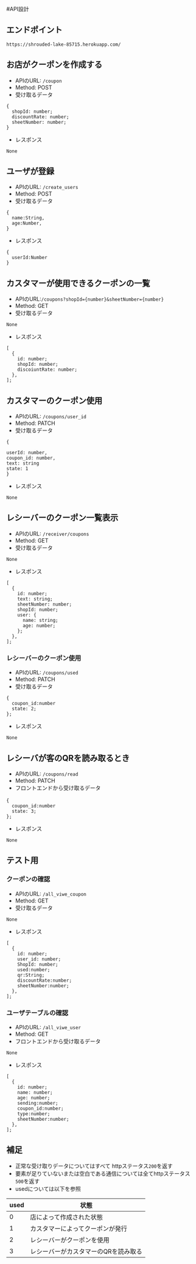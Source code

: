 #API設計

## エンドポイント
`https://shrouded-lake-85715.herokuapp.com/`

## お店がクーポンを作成する
- APIのURL: `/coupon `
- Method: POST
- 受け取るデータ  
```
{
  shopId: number;
  discountRate: number;
  sheetNumber: number;
}
```
- レスポンス
```
None
```
## ユーザが登録
- APIのURL: `/create_users `
- Method: POST
- 受け取るデータ  
```
{
  name:String,
  age:Number,
}
```
- レスポンス
```
{
  userId:Number
}
```


## カスタマーが使用できるクーポンの一覧
- APIのURL:`/coupons?shopId={number}&sheetNumber={number}`
- Method: GET
- 受け取るデータ
```
None
```
- レスポンス
```
[
  {
    id: number;
    shopId: number;
    discoiuntRate: number;
  },
];
```
## カスタマーのクーポン使用
- APIのURL: `/coupons/user_id`
- Method: PATCH
- 受け取るデータ  
```
{

userId: number,
coupon_id: number,
text: string
state: 1
}
```
- レスポンス
```
None
```
## レシーバーのクーポン一覧表示
- APIのURL: `/receiver/coupons`
- Method: GET
- 受け取るデータ
```
None
```
- レスポンス
```
[
  {
    id: number;
    text: string;
    sheetNumber: number;
    shopId: number;
    user: {
      name: string;
      age: number;
    };
  },
];
```
### レシーバーのクーポン使用
- APIのURL: `/coupons/used`
- Method: PATCH
- 受け取るデータ    
```
{
  coupon_id:number
  state: 2;
};
```
- レスポンス
```
None
```
## レシーバが客のQRを読み取るとき
- APIのURL: `/coupons/read`
- Method: PATCH
- フロントエンドから受け取るデータ  
```
{　
  coupon_id:number
  state: 3;
};
```
- レスポンス
```
None
```



## テスト用
### クーポンの確認
- APIのURL: `/all_viwe_coupon`
- Method: GET
- 受け取るデータ  
```
None
```
- レスポンス
```
[
  {
    id: number;
    user_id: number;
    ShopId: number;
    used:number;
    qr:String;
    discountRate:number;
    sheetNumber:number;
  },
];
```

### ユーザテーブルの確認
- APIのURL: `/all_viwe_user`
- Method: GET
- フロントエンドから受け取るデータ  
```
None
```
- レスポンス
```
[
  {
    id: number;
    name: number;
    age: number;
    sending:number;
    coupon_id:number;
    type:number;
    sheetNumber:number;
  },
];
```

## 補足
- 正常な受け取りデータについてはすべて
httpステータス`200`を返す
- 要素が足りていないまたは空白である通信については全てhttpステータス`500`を返す
- usedについては以下を参照

|  used  |  状態  |
| ---- | ---- |
|  0  |  店によって作成された状態  |
|  1  |  カスタマーによってクーポンが発行  |
|  2  |  レシーバーがクーポンを使用  |
|  3  |  レシーバーがカスタマーのQRを読み取る  |
